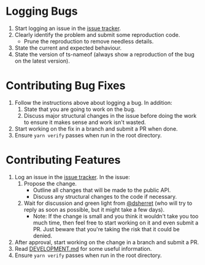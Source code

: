 # Logging Bugs

1. Start logging an issue in the [issue tracker](https://github.com/dsherret/ts-nameof/issues).
2. Clearly identify the problem and submit some reproduction code.
   - Prune the reproduction to remove needless details.
3. State the current and expected behaviour.
4. State the version of ts-nameof (always show a reproduction of the bug on the latest version).

# Contributing Bug Fixes

1. Follow the instructions above about logging a bug. In addition:
   1. State that you are going to work on the bug.
   2. Discuss major structural changes in the issue before doing the work to ensure it makes sense and work isn't wasted.
2. Start working on the fix in a branch and submit a PR when done.
3. Ensure `yarn verify` passes when run in the root directory.

# Contributing Features

1. Log an issue in the [issue tracker](https://github.com/dsherret/ts-nameof/issues). In the issue:
   1. Propose the change.
      - Outline all changes that will be made to the public API.
      - Discuss any structural changes to the code if necessary.
   2. Wait for discussion and green light from [@dsherret](https://github.com/dsherret) (who will try to reply as soon as possible, but it might take a few days).
      - Note: If the change is small and you think it wouldn't take you too much time, then feel free to start working on it and even submit a PR. Just beware that you're taking the risk that it could be denied.
2. After approval, start working on the change in a branch and submit a PR.
3. Read [DEVELOPMENT.md](DEVELOPMENT.md) for some useful information.
4. Ensure `yarn verify` passes when run in the root directory.
